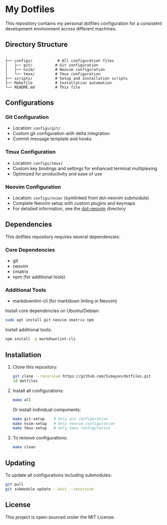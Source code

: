 # My Dotfiles

This repository contains my personal dotfiles configuration for a consistent development environment across different machines.

## Directory Structure
```
.
├── configs/           # All configuration files
│   ├── git/          # Git configuration
│   ├── nvim/         # Neovim configuration
│   └── tmux/         # Tmux configuration
├── scripts/          # Setup and installation scripts
├── Makefile          # Installation automation
└── README.md         # This file
```

## Configurations

### Git Configuration
- Location: `configs/git/`
- Custom git configuration with delta integration
- Commit message template and hooks

### Tmux Configuration
- Location: `configs/tmux/`
- Custom key bindings and settings for enhanced terminal multiplexing
- Optimized for productivity and ease of use

### Neovim Configuration
- Location: `configs/nvim/` (symlinked from dot-neovim submodule)
- Complete Neovim setup with custom plugins and keymaps
- For detailed information, see the [dot-neovim](./dot-neovim) directory

## Dependencies

This dotfiles repository requires several dependencies:

### Core Dependencies
- git
- neovim
- cmatrix
- npm (for additional tools)

### Additional Tools
- markdownlint-cli (for markdown linting in Neovim)

Install core dependencies on Ubuntu/Debian:
```bash
sudo apt install git neovim cmatrix npm
```

Install additional tools:
```bash
npm install -g markdownlint-cli
```

## Installation

1. Clone this repository:
   ```bash
   git clone --recursive https://github.com/Simayon/dotfiles.git
   cd dotfiles
   ```

2. Install all configurations:
   ```bash
   make all
   ```

   Or install individual components:
   ```bash
   make git-setup    # Only git configuration
   make nvim-setup   # Only neovim configuration
   make tmux-setup   # Only tmux configuration
   ```

3. To remove configurations:
   ```bash
   make clean
   ```

## Updating

To update all configurations including submodules:
```bash
git pull
git submodule update --init --recursive
```

## License

This project is open-sourced under the MIT License.
